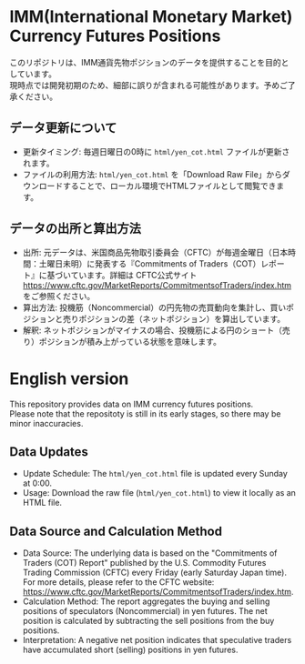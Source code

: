 # IMM(International Monetary Market) Currency Futures Positions

このリポジトリは、IMM通貨先物ポジションのデータを提供することを目的としています。  
現時点では開発初期のため、細部に誤りが含まれる可能性があります。予めご了承ください。

## データ更新について

* 更新タイミング: 毎週日曜日の0時に  `html/yen_cot.html` ファイルが更新されます。
* ファイルの利用方法: `html/yen_cot.html` を「Download Raw File」からダウンロードすることで、ローカル環境でHTMLファイルとして閲覧できます。

## データの出所と算出方法

* 出所: 元データは、米国商品先物取引委員会（CFTC）が毎週金曜日（日本時間：土曜日未明）に発表する『Commitments of Traders（COT）レポート』に基づいています。詳細は CFTC公式サイト https://www.cftc.gov/MarketReports/CommitmentsofTraders/index.htm をご参照ください。
* 算出方法: 投機筋（Noncommercial）の円先物の売買動向を集計し、買いポジションと売りポジションの差（ネットポジション）を算出しています。
* 解釈: ネットポジションがマイナスの場合、投機筋による円のショート（売り）ポジションが積み上がっている状態を意味します。

# English version
This repository provides data on IMM currency futures positions.   
Please note that the repositoty is still in its early stages, so there may be minor inaccuracies.

## Data Updates

* Update Schedule: The `html/yen_cot.html` file is updated every Sunday at 0:00.
* Usage: Download the raw file (`html/yen_cot.html`) to view it locally as an HTML file.

## Data Source and Calculation Method

* Data Source: The underlying data is based on the "Commitments of Traders (COT) Report" published by the U.S. Commodity Futures Trading Commission (CFTC) every Friday (early Saturday Japan time). For more details, please refer to the CFTC website: https://www.cftc.gov/MarketReports/CommitmentsofTraders/index.htm.
* Calculation Method: The report aggregates the buying and selling positions of speculators (Noncommercial) in yen futures. The net position is calculated by subtracting the sell positions from the buy positions.
* Interpretation: A negative net position indicates that speculative traders have accumulated short (selling) positions in yen futures.